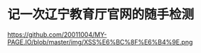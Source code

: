 # 记一次辽宁教育厅官网的随手检测
<IMG>https://github.com/20011004/MY-PAGE.IO/blob/master/img/XSS%E6%BC%8F%E6%B4%9E.png</IMG>

